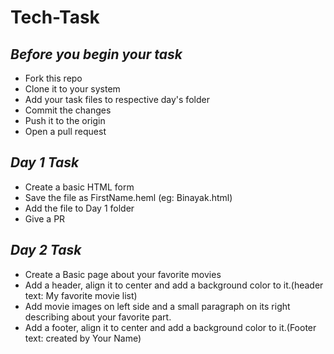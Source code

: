 # Tech-Task
## _Before you begin your task_
 - Fork this repo
 - Clone it to your system
 - Add your task files to respective day's folder
 - Commit the changes 
 - Push it to the origin
 - Open a pull request
## _Day 1 Task_
 - Create a basic HTML form 
 - Save the file as FirstName.heml (eg: Binayak.html)
 - Add the file to Day 1 folder
 - Give a PR 
 
 ## _Day 2 Task_
  - Create a Basic page about your favorite movies
  - Add a header, align it to center and add a background color to it.(header text: My favorite movie list)
  - Add movie images on left side and a small paragraph on its right describing about your favorite part.
  - Add a footer, align it to center and add a background color to it.(Footer text: created by Your Name)
